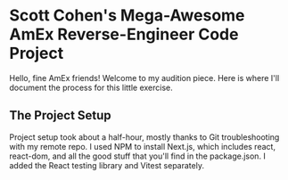 # Scott Cohen's Mega-Awesome AmEx Reverse-Engineer Code Project

Hello, fine AmEx friends! Welcome to my audition piece. Here is where I'll document the process for this little exercise.

## The Project Setup

Project setup took about a half-hour, mostly thanks to Git troubleshooting with my remote repo. I used NPM to install Next.js, which includes react, react-dom, and all the good stuff that you'll find in the package.json. I added the React testing library and Vitest separately.